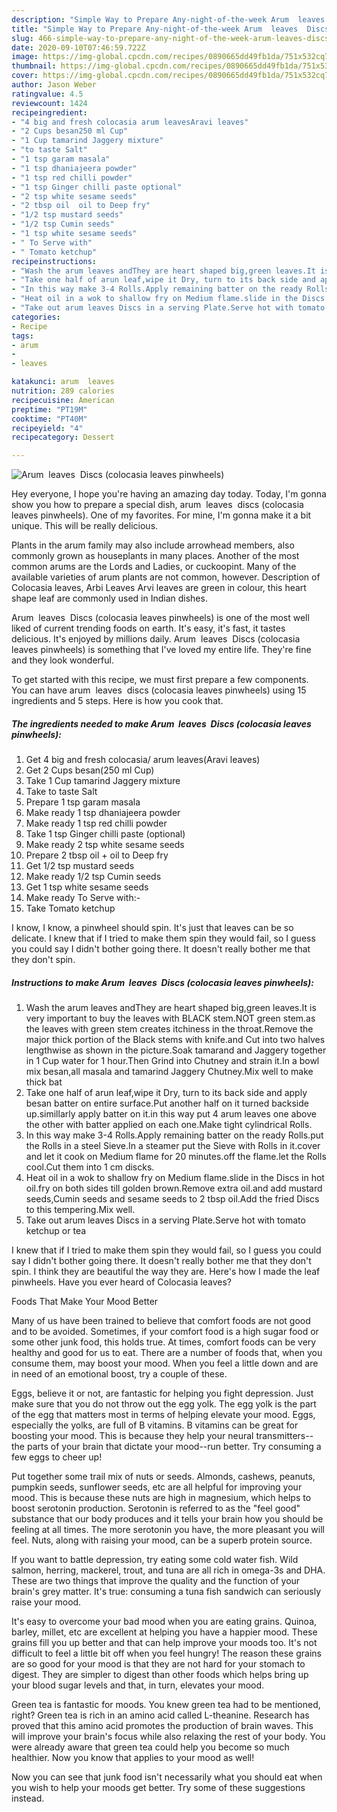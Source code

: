```yaml
---
description: "Simple Way to Prepare Any-night-of-the-week Arum  leaves  Discs (colocasia leaves pinwheels)"
title: "Simple Way to Prepare Any-night-of-the-week Arum  leaves  Discs (colocasia leaves pinwheels)"
slug: 466-simple-way-to-prepare-any-night-of-the-week-arum-leaves-discs-colocasia-leaves-pinwheels
date: 2020-09-10T07:46:59.722Z
image: https://img-global.cpcdn.com/recipes/0890665dd49fb1da/751x532cq70/arum-leaves-discs-colocasia-leaves-pinwheels-recipe-main-photo.jpg
thumbnail: https://img-global.cpcdn.com/recipes/0890665dd49fb1da/751x532cq70/arum-leaves-discs-colocasia-leaves-pinwheels-recipe-main-photo.jpg
cover: https://img-global.cpcdn.com/recipes/0890665dd49fb1da/751x532cq70/arum-leaves-discs-colocasia-leaves-pinwheels-recipe-main-photo.jpg
author: Jason Weber
ratingvalue: 4.5
reviewcount: 1424
recipeingredient:
- "4 big and fresh colocasia arum leavesAravi leaves"
- "2 Cups besan250 ml Cup"
- "1 Cup tamarind Jaggery mixture"
- "to taste Salt"
- "1 tsp garam masala"
- "1 tsp dhaniajeera powder"
- "1 tsp red chilli powder"
- "1 tsp Ginger chilli paste optional"
- "2 tsp white sesame seeds"
- "2 tbsp oil  oil to Deep fry"
- "1/2 tsp mustard seeds"
- "1/2 tsp Cumin seeds"
- "1 tsp white sesame seeds"
- " To Serve with"
- " Tomato ketchup"
recipeinstructions:
- "Wash the arum leaves andThey are heart shaped big,green leaves.It is very important to buy the leaves with BLACK stem.NOT green stem.as the leaves with green stem creates itchiness in the throat.Remove the major thick portion of the Black stems with knife.and Cut into two halves lengthwise as shown in the picture.Soak tamarand and Jaggery together in 1 Cup water for 1 hour.Then Grind into Chutney and strain it.In a bowl mix besan,all masala and tamarind Jaggery Chutney.Mix well to make thick bat"
- "Take one half of arun leaf,wipe it Dry, turn to its back side and apply besan batter on entire surface.Put another half on it turned backside up.simillarly apply batter on it.in this way put 4 arum leaves one above the other with batter applied on each one.Make tight cylindrical Rolls."
- "In this way make 3-4 Rolls.Apply remaining batter on the ready Rolls.put the Rolls in a steel Sieve.In a steamer put the Sieve with Rolls in it.cover and let it cook on Medium flame for 20 minutes.off the flame.let the Rolls cool.Cut them into 1 cm discks."
- "Heat oil in a wok to shallow fry on Medium flame.slide in the Discs in hot oil.fry on both sides till golden brown.Remove extra oil.and add mustard seeds,Cumin seeds and sesame seeds to 2 tbsp oil.Add the fried Discs to this tempering.Mix well."
- "Take out arum leaves Discs in a serving Plate.Serve hot with tomato ketchup or tea"
categories:
- Recipe
tags:
- arum
- 
- leaves

katakunci: arum  leaves 
nutrition: 289 calories
recipecuisine: American
preptime: "PT19M"
cooktime: "PT40M"
recipeyield: "4"
recipecategory: Dessert

---
```



![Arum  leaves  Discs (colocasia leaves pinwheels)](https://img-global.cpcdn.com/recipes/0890665dd49fb1da/751x532cq70/arum-leaves-discs-colocasia-leaves-pinwheels-recipe-main-photo.jpg)

Hey everyone, I hope you're having an amazing day today. Today, I'm gonna show you how to prepare a special dish, arum  leaves  discs (colocasia leaves pinwheels). One of my favorites. For mine, I'm gonna make it a bit unique. This will be really delicious.

Plants in the arum family may also include arrowhead members, also commonly grown as houseplants in many places. Another of the most common arums are the Lords and Ladies, or cuckoopint. Many of the available varieties of arum plants are not common, however. Description of Colocasia leaves, Arbi Leaves Arvi leaves are green in colour, this heart shape leaf are commonly used in Indian dishes.

Arum  leaves  Discs (colocasia leaves pinwheels) is one of the most well liked of current trending foods on earth. It's easy, it's fast, it tastes delicious. It's enjoyed by millions daily. Arum  leaves  Discs (colocasia leaves pinwheels) is something that I've loved my entire life. They're fine and they look wonderful.


To get started with this recipe, we must first prepare a few components. You can have arum  leaves  discs (colocasia leaves pinwheels) using 15 ingredients and 5 steps. Here is how you cook that.

<!--inarticleads1-->

##### The ingredients needed to make Arum  leaves  Discs (colocasia leaves pinwheels):

1. Get 4 big and fresh colocasia/ arum leaves(Aravi leaves)
1. Get 2 Cups besan(250 ml Cup)
1. Take 1 Cup tamarind Jaggery mixture
1. Take to taste Salt
1. Prepare 1 tsp garam masala
1. Make ready 1 tsp dhaniajeera powder
1. Make ready 1 tsp red chilli powder
1. Take 1 tsp Ginger chilli paste (optional)
1. Make ready 2 tsp white sesame seeds
1. Prepare 2 tbsp oil + oil to Deep fry
1. Get 1/2 tsp mustard seeds
1. Make ready 1/2 tsp Cumin seeds
1. Get 1 tsp white sesame seeds
1. Make ready  To Serve with:-
1. Take  Tomato ketchup


I know, I know, a pinwheel should spin. It&#39;s just that leaves can be so delicate. I knew that if I tried to make them spin they would fail, so I guess you could say I didn&#39;t bother going there. It doesn&#39;t really bother me that they don&#39;t spin. 

<!--inarticleads2-->

##### Instructions to make Arum  leaves  Discs (colocasia leaves pinwheels):

1. Wash the arum leaves andThey are heart shaped big,green leaves.It is very important to buy the leaves with BLACK stem.NOT green stem.as the leaves with green stem creates itchiness in the throat.Remove the major thick portion of the Black stems with knife.and Cut into two halves lengthwise as shown in the picture.Soak tamarand and Jaggery together in 1 Cup water for 1 hour.Then Grind into Chutney and strain it.In a bowl mix besan,all masala and tamarind Jaggery Chutney.Mix well to make thick bat
1. Take one half of arun leaf,wipe it Dry, turn to its back side and apply besan batter on entire surface.Put another half on it turned backside up.simillarly apply batter on it.in this way put 4 arum leaves one above the other with batter applied on each one.Make tight cylindrical Rolls.
1. In this way make 3-4 Rolls.Apply remaining batter on the ready Rolls.put the Rolls in a steel Sieve.In a steamer put the Sieve with Rolls in it.cover and let it cook on Medium flame for 20 minutes.off the flame.let the Rolls cool.Cut them into 1 cm discks.
1. Heat oil in a wok to shallow fry on Medium flame.slide in the Discs in hot oil.fry on both sides till golden brown.Remove extra oil.and add mustard seeds,Cumin seeds and sesame seeds to 2 tbsp oil.Add the fried Discs to this tempering.Mix well.
1. Take out arum leaves Discs in a serving Plate.Serve hot with tomato ketchup or tea


I knew that if I tried to make them spin they would fail, so I guess you could say I didn&#39;t bother going there. It doesn&#39;t really bother me that they don&#39;t spin. I think they are beautiful the way they are. Here&#39;s how I made the leaf pinwheels. Have you ever heard of Colocasia leaves? 

Foods That Make Your Mood Better


Many of us have been trained to believe that comfort foods are not good and to be avoided. Sometimes, if your comfort food is a high sugar food or some other junk food, this holds true. At times, comfort foods can be very healthy and good for us to eat. There are a number of foods that, when you consume them, may boost your mood. When you feel a little down and are in need of an emotional boost, try a couple of these.

Eggs, believe it or not, are fantastic for helping you fight depression. Just make sure that you do not throw out the egg yolk. The egg yolk is the part of the egg that matters most in terms of helping elevate your mood. Eggs, especially the yolks, are full of B vitamins. B vitamins can be great for boosting your mood. This is because they help your neural transmitters--the parts of your brain that dictate your mood--run better. Try consuming a few eggs to cheer up!

Put together some trail mix of nuts or seeds. Almonds, cashews, peanuts, pumpkin seeds, sunflower seeds, etc are all helpful for improving your mood. This is because these nuts are high in magnesium, which helps to boost serotonin production. Serotonin is referred to as the "feel good" substance that our body produces and it tells your brain how you should be feeling at all times. The more serotonin you have, the more pleasant you will feel. Nuts, along with raising your mood, can be a superb protein source.

If you want to battle depression, try eating some cold water fish. Wild salmon, herring, mackerel, trout, and tuna are all rich in omega-3s and DHA. These are two things that improve the quality and the function of your brain's grey matter. It's true: consuming a tuna fish sandwich can seriously raise your mood. 

It's easy to overcome your bad mood when you are eating grains. Quinoa, barley, millet, etc are excellent at helping you have a happier mood. These grains fill you up better and that can help improve your moods too. It's not difficult to feel a little bit off when you feel hungry! The reason these grains are so good for your mood is that they are not hard for your stomach to digest. They are simpler to digest than other foods which helps bring up your blood sugar levels and that, in turn, elevates your mood.

Green tea is fantastic for moods. You knew green tea had to be mentioned, right? Green tea is rich in an amino acid called L-theanine. Research has proved that this amino acid promotes the production of brain waves. This will improve your brain's focus while also relaxing the rest of your body. You were already aware that green tea could help you become so much healthier. Now you know that applies to your mood as well!

Now you can see that junk food isn't necessarily what you should eat when you wish to help your moods get better. Try  some  of  these  suggestions  instead.

